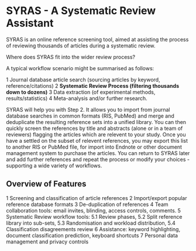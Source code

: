 # SYRAS - A Systematic Review Assistant

SYRAS is an online reference screening tool, aimed at assisting the process of reviewing thousands of articles during a systematic review. 

Where does SYRAS fit into the wider review process?

A typical workflow scenario might be summarised as follows:

1 Journal database article search (sourcing articles by keyword, reference/citations)
2 **Systematic Review Process (filtering thousands down to dozens)**
3 Data extraction (of experimental methods, results/statistics)
4 Meta-analysis and/or further research.

SYRAS will help you with Step 2. It allows you to import from journal database searches in common formats (RIS, PubMed) and merge and deduplicate the resulting reference sets into a unified library. You can then quickly screen the references by title and abstracts (alone or in a team of reviewers) flagging the articles which are relevent to your study. Once you have a settled on the subset of relevent references, you may export this list to another RIS or PubMed file, for import into Endnote or other document management system to purchase the articles. You can return to SYRAS later and add further references and repeat the process or modify your choices - supporting a wide variety of workflows.

## Overview of Features

1 Screening and classification of article references
2 Import/export popular reference database formats
3 De-duplication of references
4 Team collaboration tools: email invites, blinding, access controls, comments.
5 Systematic Review workflow tools: 
5.1 Review phases,
5.2 Split reference library into sub-sets, 
5.3 Randomisation and workload distribution,
5.4 Classification disagreements review
6 Assistance: keyword highlighting, document classification prediction, keyboard shortcuts
7 Personal data management and privacy controls

